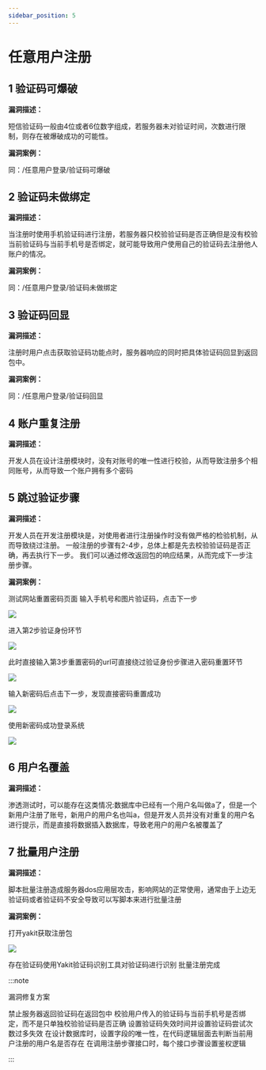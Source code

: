 ```yaml
---
sidebar_position: 5
---
```

# 任意用户注册

## 1 验证码可爆破

**漏洞描述：**

短信验证码一般由4位或者6位数字组成，若服务器未对验证时间，次数进行限制，则存在被爆破成功的可能性。

**漏洞案例：**

同：/任意用户登录/验证码可爆破

## 2 验证码未做绑定

**漏洞描述：**

当注册时使用手机验证码进行注册，若服务器只校验验证码是否正确但是没有校验当前验证码与当前手机号是否绑定，就可能导致用户使用自己的验证码去注册他人账户的情况。

**漏洞案例：**

同：/任意用户登录/验证码未做绑定

## 3 验证码回显

**漏洞描述：**

注册时用户点击获取验证码功能点时，服务器响应的同时把具体验证码回显到返回包中。

**漏洞案例：**

同：/任意用户登录/验证码回显

## 4 账户重复注册

**漏洞描述：**

开发人员在设计注册模块时，没有对账号的唯一性进行校验，从而导致注册多个相同账号，从而导致一个账户拥有多个密码

## 5 跳过验证步骤

**漏洞描述：**

开发人员在开发注册模块是，对使用者进行注册操作时没有做严格的检验机制，从而导致绕过注册。
一般注册的步骤有2-4步，总体上都是先去校验验证码是否正确，再去执行下一步。
我们可以通过修改返回包的响应结果，从而完成下一步注册步骤。

**漏洞案例：**

测试网站重置密码页面
输入手机号和图片验证码，点击下一步

![](/img/products/yakit/AnyUserLoginRegistration-1.png)

进入第2步验证身份环节

![](/img/products/yakit/AnyUserLoginRegistration-2.png)

此时直接输入第3步重置密码的url可直接绕过验证身份步骤进入密码重置环节

![](/img/products/yakit/AnyUserLoginRegistration-3.png)

输入新密码后点击下一步，发现直接密码重置成功

![](/img/products/yakit/AnyUserLoginRegistration-4.png)

使用新密码成功登录系统

![](/img/products/yakit/AnyUserLoginRegistration-5.png)

## 6 用户名覆盖

**漏洞描述：**

渗透测试时，可以能存在这类情况:数据库中已经有一个用户名叫做a了，但是一个新用户注册了账号，新用户的用户名也叫a，但是开发人员并没有对重复的用户名进行提示，而是直接将数据插入数据库，导致老用户的用户名被覆盖了

## 7 批量用户注册

**漏洞描述：**

脚本批量注册造成服务器dos应用层攻击，影响网站的正常使用，通常由于上边无验证码或者验证码不安全导致可以写脚本来进行批量注册

**漏洞案例：**

打开yakit获取注册包

![](/img/products/yakit/AnyUserLoginRegistration-6.png)

存在验证码使用Yakit验证码识别工具对验证码进行识别
批量注册完成


:::note

漏洞修复方案

禁止服务器返回验证码在返回包中
校验用户传入的验证码与当前手机号是否绑定，而不是只单独校验验证码是否正确
设置验证码失效时间并设置验证码尝试次数过多失效
在设计数据库时，设置字段的唯一性，在代码逻辑层面去判断当前用户注册的用户名是否存在
在调用注册步骤接口时，每个接口步骤设置鉴权逻辑

:::